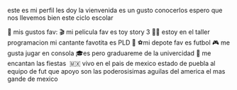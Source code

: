 este es mi perfil les doy la vienvenida es un gusto conocerlos  espero que nos llevemos bien este ciclo escolar

🤑​ mis gustos fav:
🎬​ mi pelicula fav es toy story 3
👨‍💻​ estoy en el taller programacion
mi cantante favotita es PLD 🦁
​⚽mi depote fav es futbol
🎮 me gusta jugar en consola
​🎓​es pero graduareme de la univercidad
🥳​ me encantan las fiestas ​​​​
🇲🇽​ vivo en el pais de mexico estado de puebla 
al equipo de fut que apoyo son las poderosisimas aguilas del america el mas gande de mexico 
